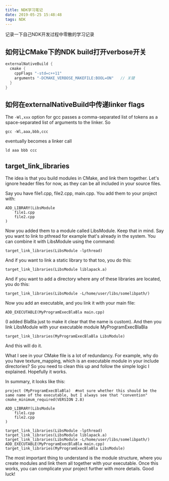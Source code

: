 ```yaml
---
title: NDK学习笔记
date: 2019-05-25 15:48:48
tags: NDK
---
```


记录一下自己NDK开发过程中零散的学习记录

## 如何让CMake下的NDK build打开verbose开关

```groovy
externalNativeBuild {
  cmake {
    cppFlags "-std=c++11"
    arguments "-DCMAKE_VERBOSE_MAKEFILE:BOOL=ON"   // 关键
  }
}

```

## 如何在externalNativeBuild中传递linker flags

The `-Wl,xxx` option for gcc passes a comma-separated list of tokens as a space-separated list of arguments to the linker. So

```
gcc -Wl,aaa,bbb,ccc
```

eventually becomes a linker call

```
ld aaa bbb ccc
```

## target_link_libraries

The idea is that you build modules in CMake, and link them together. Let's ignore header files for now, as they can be all included in your source files.

Say you have file1.cpp, file2.cpp, main.cpp. You add them to your project with:

```
ADD_LIBRARY(LibsModule 
    file1.cpp
    file2.cpp
)
```
Now you added them to a module called LibsModule. Keep that in mind. Say you want to link to pthread for example that's already in the system. You can combine it with LibsModule using the command:

```
target_link_libraries(LibsModule -lpthread)
```

And if you want to link a static library to that too, you do this:

```
target_link_libraries(LibsModule liblapack.a)
```

And if you want to add a directory where any of these libraries are located, you do this:

```
target_link_libraries(LibsModule -L/home/user/libs/somelibpath/)
```

Now you add an executable, and you link it with your main file:

```
ADD_EXECUTABLE(MyProgramExecBlaBla main.cpp)
```

(I added BlaBla just to make it clear that the name is custom). And then you link LibsModule with your executable module MyProgramExecBlaBla

```
target_link_libraries(MyProgramExecBlaBla LibsModule)
```

And this will do it.

What I see in your CMake file is a lot of redundancy. For example, why do you have texture_mapping, which is an executable module in your include directories? So you need to clean this up and follow the simple logic I explained. Hopefully it works.

In summary, it looks like this:

```
project (MyProgramExecBlaBla)  #not sure whether this should be the same name of the executable, but I always see that "convention"
cmake_minimum_required(VERSION 2.8)

ADD_LIBRARY(LibsModule 
    file1.cpp
    file2.cpp
)

target_link_libraries(LibsModule -lpthread)
target_link_libraries(LibsModule liblapack.a)
target_link_libraries(LibsModule -L/home/user/libs/somelibpath/)
ADD_EXECUTABLE(MyProgramExecBlaBla main.cpp)
target_link_libraries(MyProgramExecBlaBla LibsModule)
```

The most important thing to understand is the module structure, where you create modules and link them all together with your executable. Once this works, you can complicate your project further with more details. Good luck!